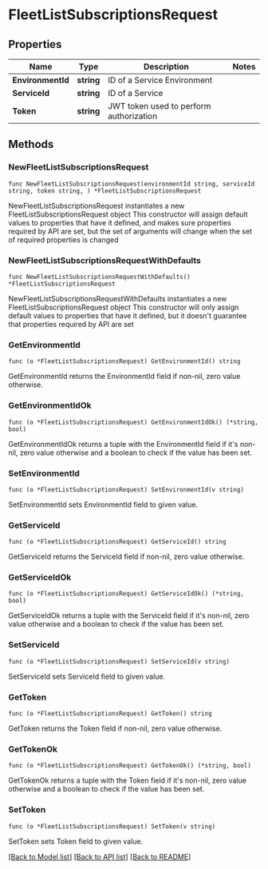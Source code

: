 # FleetListSubscriptionsRequest

## Properties

Name | Type | Description | Notes
------------ | ------------- | ------------- | -------------
**EnvironmentId** | **string** | ID of a Service Environment | 
**ServiceId** | **string** | ID of a Service | 
**Token** | **string** | JWT token used to perform authorization | 

## Methods

### NewFleetListSubscriptionsRequest

`func NewFleetListSubscriptionsRequest(environmentId string, serviceId string, token string, ) *FleetListSubscriptionsRequest`

NewFleetListSubscriptionsRequest instantiates a new FleetListSubscriptionsRequest object
This constructor will assign default values to properties that have it defined,
and makes sure properties required by API are set, but the set of arguments
will change when the set of required properties is changed

### NewFleetListSubscriptionsRequestWithDefaults

`func NewFleetListSubscriptionsRequestWithDefaults() *FleetListSubscriptionsRequest`

NewFleetListSubscriptionsRequestWithDefaults instantiates a new FleetListSubscriptionsRequest object
This constructor will only assign default values to properties that have it defined,
but it doesn't guarantee that properties required by API are set

### GetEnvironmentId

`func (o *FleetListSubscriptionsRequest) GetEnvironmentId() string`

GetEnvironmentId returns the EnvironmentId field if non-nil, zero value otherwise.

### GetEnvironmentIdOk

`func (o *FleetListSubscriptionsRequest) GetEnvironmentIdOk() (*string, bool)`

GetEnvironmentIdOk returns a tuple with the EnvironmentId field if it's non-nil, zero value otherwise
and a boolean to check if the value has been set.

### SetEnvironmentId

`func (o *FleetListSubscriptionsRequest) SetEnvironmentId(v string)`

SetEnvironmentId sets EnvironmentId field to given value.


### GetServiceId

`func (o *FleetListSubscriptionsRequest) GetServiceId() string`

GetServiceId returns the ServiceId field if non-nil, zero value otherwise.

### GetServiceIdOk

`func (o *FleetListSubscriptionsRequest) GetServiceIdOk() (*string, bool)`

GetServiceIdOk returns a tuple with the ServiceId field if it's non-nil, zero value otherwise
and a boolean to check if the value has been set.

### SetServiceId

`func (o *FleetListSubscriptionsRequest) SetServiceId(v string)`

SetServiceId sets ServiceId field to given value.


### GetToken

`func (o *FleetListSubscriptionsRequest) GetToken() string`

GetToken returns the Token field if non-nil, zero value otherwise.

### GetTokenOk

`func (o *FleetListSubscriptionsRequest) GetTokenOk() (*string, bool)`

GetTokenOk returns a tuple with the Token field if it's non-nil, zero value otherwise
and a boolean to check if the value has been set.

### SetToken

`func (o *FleetListSubscriptionsRequest) SetToken(v string)`

SetToken sets Token field to given value.



[[Back to Model list]](../README.md#documentation-for-models) [[Back to API list]](../README.md#documentation-for-api-endpoints) [[Back to README]](../README.md)


